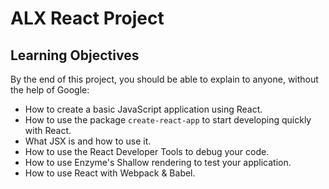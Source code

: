 # ALX React Project

## Learning Objectives

By the end of this project, you should be able to explain to anyone, without the help of Google:

- How to create a basic JavaScript application using React.
- How to use the package `create-react-app` to start developing quickly with React.
- What JSX is and how to use it.
- How to use the React Developer Tools to debug your code.
- How to use Enzyme's Shallow rendering to test your application.
- How to use React with Webpack & Babel.
